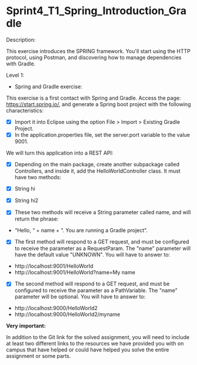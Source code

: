 # Sprint4_T1_Spring_Introduction_Gradle


Description:

This exercise introduces the SPRING framework.
You'll start using the HTTP protocol, using Postman, and discovering how to manage dependencies with Gradle.

Level 1:

- Spring and Gradle exercise:

This exercise is a first contact with Spring and Gradle.
Access the page: https://start.spring.io/, and generate a Spring boot project with the following characteristics:

- [x] Import it into Eclipse using the option File > Import > Existing Gradle Project.
- [x] In the application.properties file, set the server.port variable to the value 9001.

We will turn this application into a REST API:

- [x] Depending on the main package, create another subpackage called Controllers, and inside it, add the HelloWorldController class. It must have two methods:
- [x] String hi
- [x] String hi2

- [x] These two methods will receive a String parameter called name, and will return the phrase:
- “Hello, “ + name + “. You are running a Gradle project”.

- [x] The first method will respond to a GET request, and must be configured to receive the parameter as a RequestParam. The "name" parameter will have the default value "UNKNOWN". You will have to answer to:

- http://localhost:9001/HelloWorld
- http://localhost:9001/HelloWorld?name=My name

- [x] The second method will respond to a GET request, and must be configured to receive the parameter as a PathVariable. The "name" parameter will be optional. You will have to answer to:

- http://localhost:9000/HelloWorld2
- http://localhost:9000/HelloWorld2/myname


**Very important:**

In addition to the Git link for the solved assignment, you will need to include at least two different links to the resources we have provided you with on campus that have helped or could have helped you solve the entire assignment or some parts.